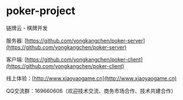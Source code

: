 # poker-project

链牌云 - 棋牌开发

服务器: [https://github.com/yongkangchen/poker-server](https://github.com/yongkangchen/poker-server)

客户端: [https://github.com/yongkangchen/poker-client](https://github.com/yongkangchen/poker-client)

线上体验：[http://www.xiaoyaogame.cn](http://www.xiaoyaogame.cn)

QQ交流群：169660606（欢迎技术交流、商务市场合作、技术共建合作）
